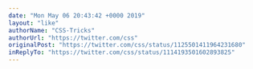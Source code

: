 ```yaml
---
date: "Mon May 06 20:43:42 +0000 2019"
layout: "like"
authorName: "CSS-Tricks"
authorUrl: "https://twitter.com/css"
originalPost: "https://twitter.com/css/status/1125501411964231680"
inReplyTo: "https://twitter.com/css/status/1114193501602893825"
---
```

